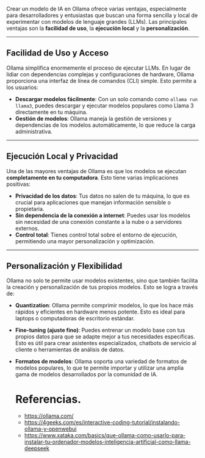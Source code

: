 Crear un modelo de IA en Ollama ofrece varias ventajas, especialmente para desarrolladores y entusiastas que buscan una forma sencilla y local de experimentar con modelos de lenguaje grandes (LLMs). Las principales ventajas son la **facilidad de uso**, la **ejecución local** y la **personalización**.

---

## Facilidad de Uso y Acceso

Ollama simplifica enormemente el proceso de ejecutar LLMs. En lugar de lidiar con dependencias complejas y configuraciones de hardware, Ollama proporciona una interfaz de línea de comandos (CLI) simple. Esto permite a los usuarios:

* **Descargar modelos fácilmente**: Con un solo comando como `ollama run llama3`, puedes descargar y ejecutar modelos populares como Llama 3 directamente en tu máquina.
* **Gestión de modelos**: Ollama maneja la gestión de versiones y dependencias de los modelos automáticamente, lo que reduce la carga administrativa.

---

## Ejecución Local y Privacidad

Una de las mayores ventajas de Ollama es que los modelos se ejecutan **completamente en tu computadora**. Esto tiene varias implicaciones positivas:

* **Privacidad de los datos**: Tus datos no salen de tu máquina, lo que es crucial para aplicaciones que manejan información sensible o propietaria.
* **Sin dependencia de la conexión a internet**: Puedes usar los modelos sin necesidad de una conexión constante a la nube o a servidores externos.
* **Control total**: Tienes control total sobre el entorno de ejecución, permitiendo una mayor personalización y optimización.

---

## Personalización y Flexibilidad

Ollama no solo te permite usar modelos existentes, sino que también facilita la creación y personalización de tus propios modelos. Esto se logra a través de:

* **Quantization**: Ollama permite comprimir modelos, lo que los hace más rápidos y eficientes en hardware menos potente. Esto es ideal para laptops o computadoras de escritorio estándar.
* **Fine-tuning (ajuste fino)**: Puedes entrenar un modelo base con tus propios datos para que se adapte mejor a tus necesidades específicas. Esto es útil para crear asistentes especializados, chatbots de servicio al cliente o herramientas de análisis de datos.

* **Formatos de modelos**: Ollama soporta una variedad de formatos de modelos populares, lo que te permite importar y utilizar una amplia gama de modelos desarrollados por la comunidad de IA.

  # Referencias.

  - https://ollama.com/
  - https://4geeks.com/es/interactive-coding-tutorial/instalando-ollama-y-openwebui
  - https://www.xataka.com/basics/que-ollama-como-usarlo-para-instalar-tu-ordenador-modelos-inteligencia-artificial-como-llama-deepseek

